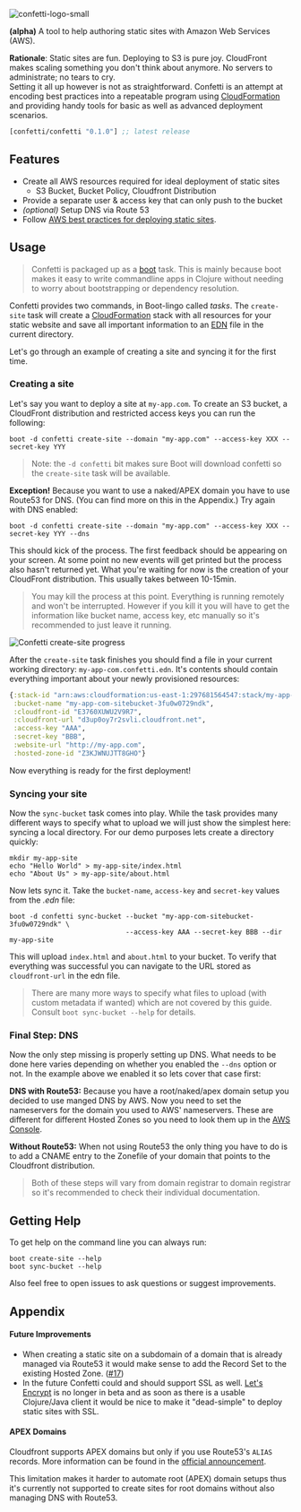 ![confetti-logo-small](https://cloud.githubusercontent.com/assets/97496/11431670/0ef1bb58-949d-11e5-83f7-d07cf1dd89c7.png)

**(alpha)** A tool to help authoring static sites with Amazon Web Services (AWS).

**Rationale**: Static sites are fun. Deploying to S3 is pure
  joy. CloudFront makes scaling something you don't think about
  anymore. No servers to administrate; no tears to cry.  
  Setting it all up however is not as straightforward. Confetti is an attempt
  at encoding best practices into a repeatable program using [CloudFormation][cf]
  and providing handy tools for basic as well as advanced deployment scenarios.

[](dependency)
```clojure
[confetti/confetti "0.1.0"] ;; latest release
```
[](/dependency)

## Features

- Create all AWS resources required for ideal deployment of static sites
  - S3 Bucket, Bucket Policy, Cloudfront Distribution
- Provide a separate user & access key that can only push to the bucket
- *(optional)* Setup DNS via Route 53
- Follow [AWS best practices for deploying static sites][aws-website-hosting].

## Usage

> Confetti is packaged up as a [boot][boot] task. This is mainly because
> boot makes it easy to write commandline apps in Clojure without needing
> to worry about bootstrapping or dependency resolution.

Confetti provides two commands, in Boot-lingo called *tasks*. The `create-site` task
will create a [CloudFormation][cf] stack with all resources for your static website
and save all important information to an [EDN](edn) file in the current directory.

Let's go through an example of creating a site and syncing it for the first time.

### Creating a site

Let's say you want to deploy a site at `my-app.com`. To create an S3 bucket, a CloudFront
distribution and restricted access keys you can run the following:

```
boot -d confetti create-site --domain "my-app.com" --access-key XXX --secret-key YYY
```
> Note: the `-d confetti` bit makes sure Boot will download confetti so the `create-site` task will be available.

**Exception!** Because you want to use a naked/APEX domain you have to use Route53
for DNS. (You can find more on this in the Appendix.) Try again with DNS enabled:

```
boot -d confetti create-site --domain "my-app.com" --access-key XXX --secret-key YYY --dns
```

This should kick of the process. The first feedback should be appearing on your screen.
At some point no new events will get printed but the process also hasn't returned yet.
What you're waiting for now is the creation of your CloudFront
distribution. This usually takes between 10-15min.

> You may kill the process at this point. Everything is running
> remotely and won't be interrupted. However if you kill it you will
> have to get the information like bucket name, access key, etc
> manually so it's recommended to just leave it running.

![Confetti create-site progress](https://cloud.githubusercontent.com/assets/97496/12223984/2dec1b0e-b7e6-11e5-889c-2ea7a4af0fec.png)

After the `create-site` task finishes you should find a file in your
current working directory: `my-app-com.confetti.edn`. It's contents should
contain everything important about your newly provisioned resources:

```clojure
{:stack-id "arn:aws:cloudformation:us-east-1:297681564547:stack/my-app-com/xxx",
 :bucket-name "my-app-com-sitebucket-3fu0w0729ndk",
 :cloudfront-id "E3760XUWU2V9R7",
 :cloudfront-url "d3up0oy7r2svli.cloudfront.net",
 :access-key "AAA",
 :secret-key "BBB",
 :website-url "http://my-app.com",
 :hosted-zone-id "Z3KJWNUJTT8GHO"}
```

Now everything is ready for the first deployment!

### Syncing your site

Now the `sync-bucket` task comes into play. While the task provides
many different ways to specify what to upload we will just show the
simplest here: syncing a local directory. For our demo purposes lets
create a directory quickly:

```
mkdir my-app-site
echo "Hello World" > my-app-site/index.html
echo "About Us" > my-app-site/about.html
```

Now lets sync it. Take the `bucket-name`, `access-key` and
`secret-key` values from the *.edn* file:

```
boot -d confetti sync-bucket --bucket "my-app-com-sitebucket-3fu0w0729ndk" \
                             --access-key AAA --secret-key BBB --dir my-app-site
```

This will upload `index.html` and `about.html` to your bucket. To
verify that everything was successful you can navigate to the URL
stored as `cloudfront-url` in the edn file.

> There are many more ways to specify what files to upload (with
> custom metadata if wanted) which are not covered by this guide.
> Consult `boot sync-bucket --help` for details.

### Final Step: DNS

Now the only step missing is properly setting up DNS. What needs to be
done here varies depending on whether you enabled the `--dns` option
or not. In the example above we enabled it so lets cover that case first:

**DNS with Route53:** Because you have a root/naked/apex domain setup
you decided to use manged DNS by AWS. Now you need to set the nameservers
for the domain you used to AWS' nameservers. These are different for different
Hosted Zones so you need to look them up in the [AWS Console](hosted-zones-admin).

**Without Route53:** When not using Route53 the only thing you have to
do is to add a CNAME entry to the Zonefile of your domain that points
to the Cloudfront distribution.

> Both of these steps will vary from domain registrar to domain
> registrar so it's recommended to check their individual
> documentation.

## Getting Help

To get help on the command line you can always run:

```
boot create-site --help
boot sync-bucket --help
```

Also feel free to open issues to ask questions or suggest improvements.

## Appendix

#### Future Improvements

- When creating a static site on a subdomain of a domain that is already managed via Route53
  it would make sense to add the Record Set to the existing Hosted Zone. ([#17](https://github.com/confetti-clj/confetti/issues/17))
- In the future Confetti could and should support SSL as well.
  [Let's Encrypt][lets-encrypt] is no longer in beta and as soon as there is
  a usable Clojure/Java client it would be nice to make it "dead-simple" to
  deploy static sites with SSL.

#### APEX Domains

Cloudfront supports APEX domains but only if you use Route53's `ALIAS`
records. More information can be found in the
[official announcement][apex-support].

This limitation makes it harder to automate root (APEX) domain setups
thus it's currently not supported to create sites for root domains
without also managing DNS with Route53.

[boot]: https://github.com/boot-clj/boot
[lets-encrypt]: https://letsencrypt.org/
[edn]: https://github.com/edn-format/edn
[cf]: https://aws.amazon.com/cloudformation/
[apex-support]: https://aws.amazon.com/de/about-aws/whats-new/2013/06/11/announcing-custom-ssl-certificates-and-zone-apex-support-for-cloudfront/
[hosted-zones-admin]: https://console.aws.amazon.com/route53/home?region=us-east-1#hosted-zones
[aws-website-hosting]: http://docs.aws.amazon.com/gettingstarted/latest/swh/website-hosting-intro.html
